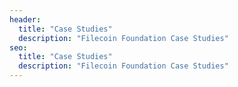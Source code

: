 ```yaml
---
header:
  title: "Case Studies"
  description: "Filecoin Foundation Case Studies"
seo:
  title: "Case Studies"
  description: "Filecoin Foundation Case Studies"
---
```

